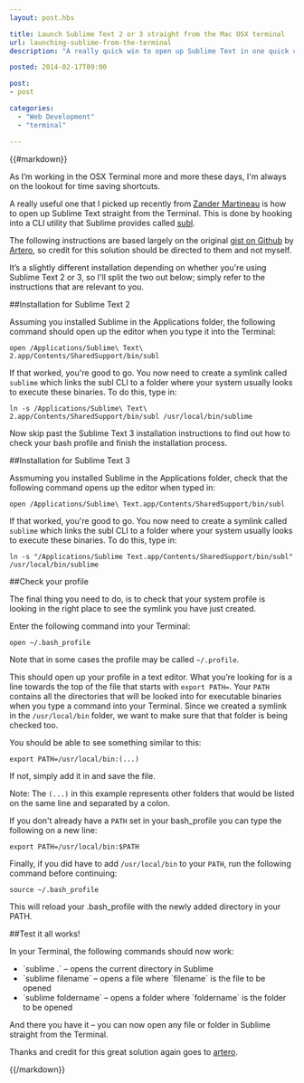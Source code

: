 ```yaml
---
layout: post.hbs

title: Launch Sublime Text 2 or 3 straight from the Mac OSX terminal
url: launching-sublime-from-the-terminal
description: "A really quick win to open up Sublime Text in one quick command from the Mac OSX terminal."

posted: 2014-02-17T09:00

post:
- post

categories:
  - "Web Development"
  - "terminal"

---
```


{{#markdown}}

As I’m working in the OSX Terminal more and more these days, I'm always on the lookout for time saving shortcuts.

A really useful one that I picked up recently from [Zander Martineau](http://twitter.com/MrMartineau) is how to open up Sublime Text straight from the Terminal.  This is done by hooking into a CLI utility that Sublime provides called [subl](http://www.sublimetext.com/docs/2/osx_command_line.html).

The following instructions are based largely on the original [gist on Github](https://gist.github.com/artero/1236170) by [Artero](https://github.com/artero), so credit for this solution should be directed to them and not myself.

It’s a slightly different installation depending on whether you're using Sublime Text 2 or 3, so I'll split the two out below; simply refer to the instructions that are relevant to you.


##Installation for Sublime Text 2

Assuming you installed Sublime in the Applications folder, the following command should open up the editor when you type it into the Terminal:

`open /Applications/Sublime\ Text\ 2.app/Contents/SharedSupport/bin/subl`

If that worked, you're good to go. You now need to create a symlink called `sublime` which links the subl CLI to a folder where your system usually looks to execute these binaries.  To do this, type in:

`ln -s /Applications/Sublime\ Text\ 2.app/Contents/SharedSupport/bin/subl /usr/local/bin/sublime`

Now skip past the Sublime Text 3 installation instructions to find out how to check your bash profile and finish the installation process.


##Installation for Sublime Text 3

Assmuming you installed Sublime in the Applications folder, check that the following command opens up the editor when typed in:

`open /Applications/Sublime\ Text.app/Contents/SharedSupport/bin/subl`

If that worked, you're good to go.  You now need to create a symlink called `sublime` which links the subl CLI to a folder where your system usually looks to execute these binaries.  To do this, type in:

`ln -s "/Applications/Sublime Text.app/Contents/SharedSupport/bin/subl" /usr/local/bin/sublime`



##Check your profile

The final thing you need to do, is to check that your system profile is looking in the right place to see the symlink you have just created.

Enter the following command into your Terminal:

`open ~/.bash_profile`

Note that in some cases the profile may be called `~/.profile`.

This should open up your profile in a text editor.  What you’re looking for is a line towards the top of the file that starts with `export PATH=`.  Your `PATH` contains all the directories that will be looked into for executable binaries when you type a command into your Terminal.  Since we created a symlink in the `/usr/local/bin` folder, we want to make sure that that folder is being checked too.

You should be able to see something similar to this:

`export PATH=/usr/local/bin:(...)`

If not, simply add it in and save the file.

Note: The `(...)` in this example represents other folders that would be listed on the same line and separated by a colon.

If you don't already have a `PATH` set in your bash_profile you can type the following on a new line:

`export PATH=/usr/local/bin:$PATH`

Finally, if you did have to add `/usr/local/bin` to your `PATH`, run the following command before continuing:

`source ~/.bash_profile`

This will reload your .bash_profile with the newly added directory in your PATH.


##Test it all works!

In your Terminal, the following commands should now work:

<ul class="unstyled">
	<li>`sublime .` – opens the current directory in Sublime</li>
	<li>`sublime filename` – opens a file where `filename` is the file to be opened</li>
	<li>`sublime foldername` – opens a folder where `foldername` is the folder to be opened</li>
</ul>

And there you have it – you can now open any file or folder in Sublime straight from the Terminal.

Thanks and credit for this great solution again goes to [artero](https://www.github.com/artero).

{{/markdown}}